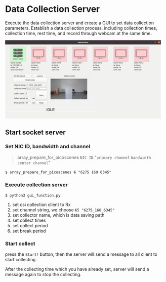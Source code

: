 # Data Collection Server

Execute the data collection server and create a GUI to set data collection parameters.
Establish a data collection process, including collection times, collection time, rest time, and record through webcam at the same time.

![GUI](gui.jpg)

## Start socket server
### Set NIC ID, bandwidth and channel
> array_prepare_for_picoscenes `NIC ID` "`primary channel` `bandwidth` `center channel`"
```shell!
$ array_prepare_for_picoscenes 6 "6275 160 6345"
```

### Execute collection server
```shell!
$ python3 gui_function.py
```

1. set csi collection client to Rx
2. set channel string, we choose `65 "6275_160_6345"`
3. set collector name, which is data saving path
4. set collect times
5. set collect period
6. set break period

### Start collect
press the `Start!` button, then the server will send a message to all client to start collecting.

After the collecting time which you have already set, server will send a message again to stop the collecting.